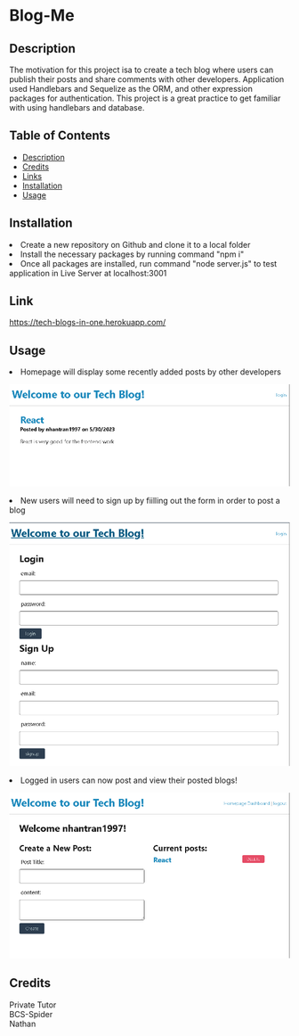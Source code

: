 # Blog-Me

## Description
The motivation for this project isa to create a tech blog where users can publish their posts and share comments with other developers. Application used Handlebars and Sequelize as the ORM, and other expression packages for authentication. This project is a great practice to get familiar with using handlebars and database. 

## Table of Contents

- [Description](#description)
- [Credits](#credits)
- [Links](#link)
- [Installation](#installation)
- [Usage](#usage)

## Installation 
<li> Create a new repository on Github and clone it to a local folder
<li> Install the necessary packages by running command "npm i"
<li> Once all packages are installed, run command "node server.js" to test application in Live Server at localhost:3001

## Link

https://tech-blogs-in-one.herokuapp.com/

## Usage
<li> Homepage will display some recently added posts by other developers
<br>

![homepage-screenshot](/homepage-ss.PNG)
<br>
<li> New users will need to sign up by fiilling out the form in order to post a blog 
<br>

![new-user-signup-ss](./signin-signup-ss.PNG)
<br>
<li> Logged in users can now post and view their posted blogs!
<br>

![create-a-new-blog](./create-a-new-blog.PNG)
<br>

## Credits

Private Tutor <br>
BCS-Spider <br>
Nathan
